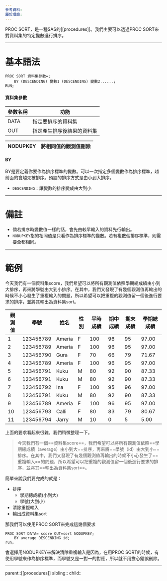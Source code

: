 ```yaml
---
參考資料: 
屬於環節:
---
```

PROC SORT，是一種SAS的[[procedures]]。我們主要可以透過PROC SORT來對資料集的特定變數進行排序。
- - -
# 基本語法
```SAS
PROC SORT 資料集參數=;
	BY (DESCENDING) 變數1 (DESCENDING) 變數2......;
RUN;
```

#### 資料集參數

| 參數名稱 | 功能            |
| ---- | ------------- |
| DATA | 指定要排序的資料集     |
| OUT  | 指定產生排序後結果的資料集 |

| NODUPKEY | 將相同值的觀測值刪除 |
| -------- | ---------- |

#### BY
BY是要定義你要作為排序標準的變數。可以一次指定多個變數作為排序標準，越前面的會越先被排序。預設的排序方式是由小到大排序。

- `DESCENDING`：讓變數的排序變成由大到小

- - -
# 備註
- 倘若排序時變數值一樣的話，會先由較早輸入的資料先行輸出。
- `NODUPKEY`指的相同值是只看作為排序標準的變數。若有複數個排序標準，則需要全都相同。
- - -
# 範例
今天我們有一個資料集score，我們希望可以將所有觀測值依照學期總成績由小到大排序，再來將學號由大到小排序。在其中，我們又發現了有幾個觀測值再輸出的時候不小心發生了重複輸入的問題，所以希望可以把重複的觀測值留一個後進行要求的排序，並將其輸出為資料集sort。

| 觀測值 | 學號        | 姓名     | 性別  | 平時成績 | 期中成績 | 期末成績 | 學期總成績 |
| --- | --------- | ------ | --- | ---- | ---- | ---- | ----- |
| 1   | 123456789 | Ameria | F   | 100  | 96   | 95   | 97.00 |
| 2   | 123456789 | Ameria | F   | 100  | 96   | 95   | 97.00 |
| 3   | 123456790 | Gura   | F   | 70   | 66   | 79   | 71.67 |
| 4   | 123456789 | Ameria | F   | 100  | 96   | 95   | 97.00 |
| 5   | 123456791 | Kuku   | M   | 80   | 92   | 90   | 87.33 |
| 6   | 123456791 | Kuku   | M   | 80   | 92   | 90   | 87.33 |
| 7   | 123456792 | Ina    | F   | 100  | 95   | 96   | 97.00 |
| 8   | 123456791 | Kuku   | M   | 80   | 92   | 90   | 87.33 |
| 9   | 123456789 | Ameria | F   | 100  | 96   | 95   | 97.00 |
| 10  | 123456793 | Calli  | F   | 80   | 83   | 79   | 80.67 |
| 11  | 123456794 | Jarry  | M   | 10   | 0    | 5    | 5.00  |
上面的要求看起來很雜，我們稍微整理一下。

>今天我們有一個==資料集score==，我們希望可以將所有觀測值依照==學期總成績（average）由小到大==排序，再來將==學號（id）由大到小==排序。在其中，我們又發現了有幾個觀測值再輸出的時候不小心發生了==重複輸入==的問題，所以希望可以把重複的觀測值留一個後進行要求的排序，並將其==輸出為資料集sort==。

簡單來說我們要完成的就是：
- 排序
	- 學期總成績(小到大)
	- 學號(大到小)
- 清除重複輸入
- 輸出成資料集sort

那我們可以使用PROC SORT來完成這幾個要求
```SAS
PROC SORT DATA= score OUT=sort NODUPKEY;
	BY average DESCENDING id;
run;
```

會選擇用NODUPKEY來解決清除重複輸入是因為，在用PROC SORT的時候，有使用學號來作為排序標準，而學號又是一對一的對應，所以就不用擔心錯誤刪除。

- - -
parent::[[procedures]]
sibling::
child::